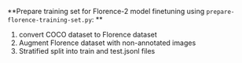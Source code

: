 **Prepare training set for Florence-2 model finetuning using <code>prepare-florence-training-set.py</code>: **
1) convert COCO dataset to Florence dataset
2) Augment Florence dataset with non-annotated images
3) Stratified split into train and test.jsonl files 
